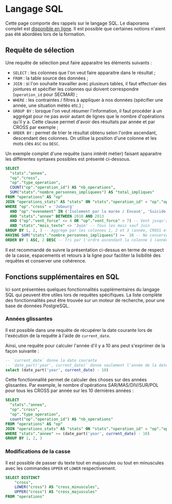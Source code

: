 # Langage SQL

Cette page comporte des rappels sur le langage SQL. Le diaporama complet est [disponible en ligne](https://docs.google.com/presentation/d/1hn6SA78FhIaXljEb7Pof9WVl0woEjurLm4VCAlHT1mM/). Il est possible que certaines notions n'aient pas été abordées lors de la formation.

## Requête de sélection
Une requête de sélection peut faire apparaitre les éléments suivants :

- `SELECT` : les colonnes que l'on veut faire apparaitre dans le résultat ;
- `FROM` : la table source des données ;
- `JOIN` : si l'on souhaite travailler avec plusieurs tables, il faut effectuer des jointures et spécifier les colonnes qui doivent correspondre (`operation_id` pour SECMAR) ;
- `WHERE` : les contraintes / filtres à appliquer à nos données (spécifier une année, une situation météo etc.) ;
- `GROUP BY` : lorsque l'on veut résumer l'information, il faut procéder à un aggrégat pour ne pas avoir autant de lignes que le nombre d'opérations qu'il y a. Cette clause permet d'avoir des résultats par année et par CROSS par exemple ;
- `ORDER BY` : permet de trier le résultat obtenu selon l'ordre ascendant, descendant des colonnes. On utilise la position d'une colonne et les mots clés `ASC` ou `DESC`.

Un exemple complet d'une requête (sans intérêt métier) faisant apparaitre les différentes syntaxes possibles est présenté ci-dessous.
```sql
SELECT
  "stats"."annee",
  "op"."cross",
  "op"."type_operation",
  COUNT("op"."operation_id") AS "nb_operations",
  SUM("stats"."nombre_personnes_impliquees") AS "total_impliques"
FROM "operations" AS "op"
JOIN "operations_stats" AS "stats" ON "stats"."operation_id" = "op"."operation_id"
WHERE "op"."cross" = 'Jobourg'
  AND "op"."evenement" IN ('Isolement par la marée / Envasé', 'Suicide')
  AND "stats"."annee" BETWEEN 2010 AND 2013
  AND ("op"."vent_force" <= 4 OR "op"."vent_force" > 7) -- Vent jusqu'à 4 ou strictement supérieur à 7
  AND "stats"."mois_texte" <> 'Juin' -- Tous les mois sauf Juin
GROUP BY 1, 2, 3 -- Aggrège par les colonnes 1, 2 et 3 (année, CROSS et type d'opération)
HAVING SUM("stats"."nombre_personnes_impliquees") >=  10 -- Ne conserver que les groupes avec au moins 10 personnes impliquées
ORDER BY 1 ASC, 2 DESC -- Tri par l'ordre ascendant la colonne 1 (année) puis descendant par la colonne 2 (CROSS)
```

Il est recommandé de suivre la présentation ci-dessus en terme de respect de la casse, espacements et retours à la ligne pour faciliter la lisibilité des requêtes et conserver une cohérence.

## Fonctions supplémentaires en SQL
Ici sont présentées quelques fonctionnalités supplémentaires du langage SQL qui peuvent être utiles lors de requêtes spécifiques. La liste complète des fonctionnalités peut être trouvée sur un moteur de recherche, pour une base de données PostgreSQL.

### Années glissantes
Il est possible dans une requête de récupérer la date courante lors de l'exécution de la requête à l'aide de `current_date`.

Ainsi, une requête pour calculer l'année d'il y a 10 ans peut s'exprimer de la façon suivante :
```sql
-- `current_date` donne la date courante
-- `date_part('year', current_date)` donne seulement l'année de la date courante
select (date_part('year', current_date) - 10)
```

Cette fonctionnalité permet de calculer des choses sur des années glissantes. Par exemple, le nombre d'opérations SAR/MAS/DIV/SUR/POL pour tous les CROSS par année sur les 10 dernières années :
```sql
SELECT
  "stats"."annee",
  "op"."cross",
  "op"."type_operation",
  count("op"."operation_id") AS "nb_operations"
FROM "operations" AS "op"
JOIN "operations_stats" AS "stats" ON "stats"."operation_id" = "op"."operation_id"
WHERE "stats"."annee" >= (date_part('year', current_date) - 10)
GROUP BY 1, 2, 3
```

### Modifications de la casse
Il est possible de passer du texte tout en majuscules ou tout en minuscules avec les commandes `UPPER` et `LOWER` respectivement.

```sql
SELECT DISTINCT
    "cross",
    LOWER("cross") AS "cross_minuscules",
    UPPER("cross") AS "cross_majuscules"
FROM "operations"
```
